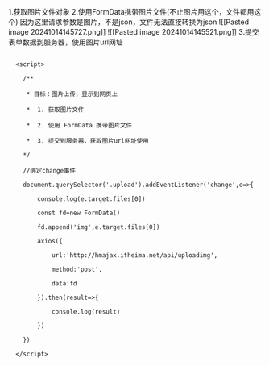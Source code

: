 1.获取图片文件对象
2.使用FormData携带图片文件(不止图片用这个，文件都用这个)
因为这里请求参数是图片，不是json，文件无法直接转换为json
![[Pasted image 20241014145727.png]]
![[Pasted image 20241014145521.png]]
3.提交表单数据到服务器，使用图片url网址


```  <script src="https://cdn.jsdelivr.net/npm/axios/dist/axios.min.js"></script>

  <script>

    /**

     * 目标：图片上传，显示到网页上

     *  1. 获取图片文件

     *  2. 使用 FormData 携带图片文件

     *  3. 提交到服务器，获取图片url网址使用

    */

    //绑定change事件

    document.querySelector('.upload').addEventListener('change',e=>{

        console.log(e.target.files[0])

        const fd=new FormData()

        fd.append('img',e.target.files[0])

        axios({

            url:'http://hmajax.itheima.net/api/uploadimg',

            method:'post',

            data:fd

        }).then(result=>{

            console.log(result)

        })

    })

  </script>
```